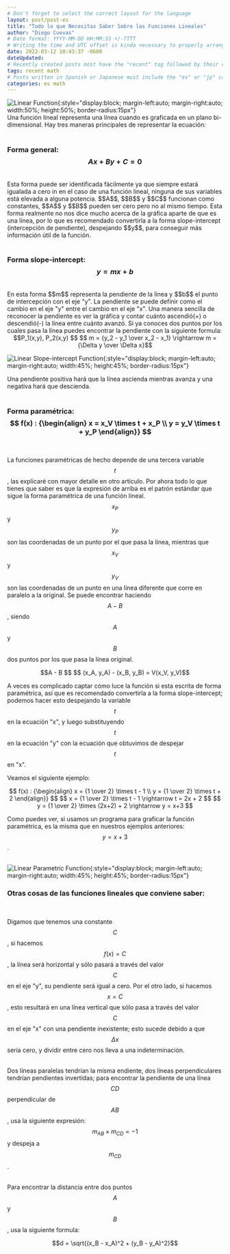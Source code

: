 ```yaml
---
# Don't forget to select the correct layout for the language
layout: post/post-es
title: "Todo lo que Necesitas Saber Sobre las Funciones Lineales"
author: "Diego Cuevas"
# Date format: YYYY-MM-DD HH:MM:SS +/-TTTT
# Writing the time and UTC offset is kinda necessary to properly arrange the posts in their respective indexes
date: 2022-03-12 10:43:37 -0600
dateUpdated:
# Recently created posts most have the "recent" tag followed by their category in the "tags" variable. Remove "recent" after a while
tags: recent math
# Posts written in Spanish or Japanese must include the "es" or "jp" category respectively AS THE FIRST one listed. Then write its normal category
categories: es math
---
```


![Linear Function](/assets/img/math/linear-functions/linear-func.png){:style="display:block; margin-left:auto; margin-right:auto; width:50%; height:50%; border-radius:15px"}
<br>
Una función lineal representa una línea cuando es graficada en un plano bi-dimensional. Hay tres maneras principales de representar la
ecuación:
<br/><br/>

### Forma general: $$ Ax + By + C = 0 $$
<br>
Esta forma puede ser identificada fácilmente ya que siempre estará igualada a cero in en el caso de una función lineal, ninguna de sus
variables está elevada a alguna potencia. $$A$$, $$B$$ y $$C$$ funcionan como constantes, $$A$$ y $$B$$ pueden ser cero pero no al mismo
tiempo. Esta forma realmente no nos dice mucho acerca de la gráfica aparte de que es una línea, por lo que es recomendado convertirla a la
forma slope-intercept (intercepción de pendiente), despejando $$y$$, para conseguir más información útil de la función.
<br/><br/>

### Forma slope-intercept: $$y = mx + b$$
<br>
En esta forma $$m$$ representa la pendiente de la línea y $$b$$ el punto de intercepción con el eje "y". La pendiente se puede definir como
el cambio en el eje "y" entre el cambio en el eje "x". Una manera sencilla de reconocer la pendiente es ver la gráfica y contar cuánto ascendió(+) o descendió(-) la línea entre cuánto avanzó. Si ya conoces dos puntos por los cuales pasa la línea puedes encontrar la pendiente
con la siguiente formula:

<div style="text-align: center">
  $$P_1(x,y), P_2(x,y) $$
  $$ m = {y_2 - y_1 \over x_2 - x_1} \rightarrow m = {\Delta y \over \Delta x}$$
</div>

![Linear Slope-intercept Function](/assets/img/math/linear-functions/linear-slope-func.png){:style="display:block; margin-left:auto; margin-right:auto; width:45%; height:45%; border-radius:15px"}
<br>

Una pendiente positiva hará que la línea ascienda mientras avanza y una negativa hará que descienda.
<br/><br/>

### Forma paramétrica: $$ f(x) : {\begin{align} x = x_V \times t + x_P \\ y = y_V \times t + y_P \end{align}} $$
<br>

La funciones paramétricas de hecho depende de una tercera variable $$t$$, las explicaré con mayor detalle en otro artículo. Por
ahora todo lo que tienes que saber es que la expresión de arriba es el patrón estándar que sigue la forma paramétrica de una función
lineal. $$x_P$$ y $$y_P$$ son las coordenadas de un punto por el que pasa la línea, mientras que $$x_V$$ y $$y_V$$ son las coordenadas
de un punto en una línea diferente que corre en paralelo a la original. Se puede encontrar haciendo $$A - B$$, siendo $$A$$ y $$B$$ dos
puntos por los que pasa la línea original.

<div style="text-align: center">
  $$A - B $$
  $$ (x_A, y_A) - (x_B, y_B) = V(x_V, y_V)$$
</div>

A veces es complicado captar cómo luce la función si esta escrita de forma paramétrica, así que es recomendado convertirla a la forma
slope-intercept; podemos hacer esto despejando la variable $$t$$ en la ecuación "x", y luego substituyendo $$t$$ en la ecuación "y" con
la ecuación que obtuvimos de despejar $$t$$ en "x".
<br>

Veamos el siguiente ejemplo:

<div style="text-align: center">
  $$ f(x) : {\begin{align} x = {1 \over 2} \times t - 1 \\ y = {1 \over 2} \times t + 2 \end{align}} $$
  $$ x = {1 \over 2} \times t - 1 \rightarrow t = 2x + 2 $$
  $$ y = {1 \over 2} \times (2x+2) + 2 \rightarrow y = x+3 $$
</div>

Como puedes ver, si usamos un programa para graficar la función paramétrica, es la misma que en nuestros ejemplos anteriores: $$ y = x + 3 $$.
<br><br>

![Linear Parametric Function](/assets/img/math/linear-functions/linear-param-func.png){:style="display:block; margin-left:auto; margin-right:auto; width:45%; height:45%; border-radius:15px"}
<br>

### Otras cosas de las funciones lineales que conviene saber:
<br>

Digamos que tenemos una constante $$C$$, si hacemos $$f(x) = C$$, la línea será horizontal y sólo pasará a través del valor $$C$$ en el eje
"y", su pendiente será igual a cero. Por el otro lado, si hacemos $$ x = C$$, esto resultará en una línea vertical que sólo pasa a través
del valor $$C$$ en el eje "x" con una pendiente inexistente; esto sucede debido a que $$\Delta x$$ sería cero, y dividir entre cero nos
lleva a una indeterminación.
<br><br>

Dos líneas paralelas tendrían la misma endiente, dos líneas perpendiculares tendrían pendientes invertidas; para encontrar la pendiente de
una línea $$CD$$ perpendicular de $$AB$$, usa la siguiente expresión: $$m_{AB} \times m_{CD} = -1 $$ y despeja a $$m_{CD}$$.
<br><br>

Para encontrar la distancia entre dos puntos $$A$$ y $$B$$, usa la siguiente formula:

<div style="text-align: center">
  $$d = \sqrt{(x_B - x_A)^2 + (y_B - y_A)^2}$$
</div>
